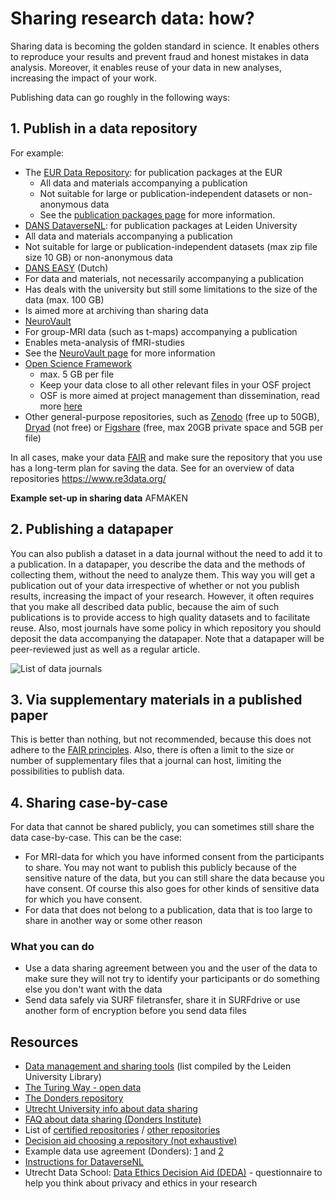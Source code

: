 # Sharing research data: how?

Sharing data is becoming the golden standard in science. It enables others to reproduce your results and prevent fraud and honest mistakes in data analysis. Moreover, it enables reuse of your data in new analyses, increasing the impact of your work.

Publishing data can go roughly in the following ways:

## 1. Publish in a data repository

For example:
- The [EUR Data Repository](https://datarepository.eur.nl/): for publication packages at the EUR
  - All data and materials accompanying a publication
  - Not suitable for large or publication-independent datasets or non-anonymous data
  - See the [publication packages page](pub-packages.md) for more information.
- [DANS DataverseNL](https://dataverse.nl): for publication packages at Leiden University
 - All data and materials accompanying a publication
 - Not suitable for large or publication-independent datasets (max zip file size 10 GB) or non-anonymous data
- [DANS EASY](https://easy.dans.knaw.nl/ui/home) (Dutch)
 - For data and materials, not necessarily accompanying a publication
 - Has deals with the university but still some limitations to the size of the data (max. 100 GB)
 - Is aimed more at archiving than sharing data
- [NeuroVault](https://neurovault.org/)
 - For group-MRI data (such as t-maps) accompanying a publication
 - Enables meta-analysis of fMRI-studies
 - See the [NeuroVault page](neurovault.md) for more information
- [Open Science Framework](https://osf.io/)
  - max. 5 GB per file
  - Keep your data close to all other relevant files in your OSF project
  - OSF is more aimed at project management than dissemination, read more [here](osf.md)
- Other general-purpose repositories, such as [Zenodo](https://zenodo.org/) (free up to 50GB), [Dryad](https://datadryad.org/) (not free) or [Figshare](https://figshare.com/) (free, max 20GB private space and 5GB per file)

In all cases, make your data [FAIR](https://www.go-fair.org/fair-principles/) and make sure the repository that you use has a long-term plan for saving the data.
See for an overview of data repositories https://www.re3data.org/

**Example set-up in sharing data**
AFMAKEN


## 2. Publishing a datapaper
You can also publish a dataset in a data journal without the need to add it to a publication. In a datapaper, you describe the data and the methods of collecting them, without the need to analyze them. This way you will get a publication out of your data irrespective of whether or not you publish results, increasing the impact of your research. However, it often requires that you make all described data public, because the aim of such publications is to provide access to high quality datasets and to facilitate reuse. Also, most journals have some policy in which repository you should deposit the data accompanying the datapaper. Note that a datapaper will be peer-reviewed just as well as a regular article.

![List of data journals]('_bookdownfiles/_main_files/data-journals.Rmd')

## 3. Via supplementary materials in a published paper
This is better than nothing, but not recommended, because this does not adhere to the [FAIR principles](https://www.go-fair.org/fair-principles/). Also, there is often a limit to the size or number of supplementary files that a journal can host, limiting the possibilities to publish data.

## 4. Sharing case-by-case
For data that cannot be shared publicly, you can sometimes still share the data case-by-case. This can be the case:
- For MRI-data for which you have informed consent from the participants to share. You may not want to publish this publicly because of the sensitive nature of the data, but you can still share the data because you have consent. Of course this also goes for other kinds of sensitive data for which you have consent.
- For data that does not belong to a publication, data that is too large to share in another way or some other reason

### What you can do
- Use a data sharing agreement between you and the user of the data to make sure they will not try to identify your participants or do something else you don't want with the data
- Send data safely via SURF filetransfer, share it in SURFdrive or use another form of encryption before you send data files




## Resources
- [Data management and sharing tools](https://digitalscholarship.nl/rds/faculty/faculty-of-social-and-behavioural-sciences/) (list compiled by the Leiden University Library)
- [The Turing Way - open data](https://the-turing-way.netlify.com/open_research/01/opendata.html)
- [The Donders repository](https://data.donders.ru.nl/?1)
- [Utrecht University info about data sharing](https://www.uu.nl/en/research/research-data-management/guides/publishing-and-sharing-data)
- [FAQ about data sharing (Donders Institute)](https://data.donders.ru.nl/doc/help/faq/publish-data.html?0#faq-dsc-prepare)
- List of [certified repositories](https://www.coretrustseal.org/why-certification/certified-repositories/) / [other repositories](http://v2.sherpa.ac.uk/opendoar/)
- [Decision aid choosing a repository (not exhaustive)](https://www.uu.nl/en/research/research-data-management/tools-services/tools-for-storing-and-managing-data/decision-aid-data-repositories)
- Example data use agreement (Donders): [1](https://data.donders.ru.nl/doc/dua/?0) and [2](https://data.donders.ru.nl/doc/dua/RU-DI-HD-1.0.html?1)
- [Instructions for DataverseNL](https://www.organisatiegids.universiteitleiden.nl/binaries/content/assets/sociale-wetenschappen/psychologie/organisatiegids/instruction-for-archiving-publication-packages.pdf)
- Utrecht Data School: [Data Ethics Decision Aid (DEDA)](https://survey2.hum.uu.nl/index.php/778777?newtest=Y&lang=en) - questionnaire to help you think about privacy and ethics in your research 
